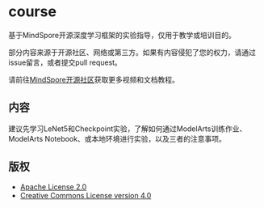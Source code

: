 # course

基于MindSpore开源深度学习框架的实验指导，仅用于教学或培训目的。

部分内容来源于开源社区、网络或第三方。如果有内容侵犯了您的权力，请通过issue留言，或者提交pull request。

请前往[MindSpore开源社区](https://www.mindspore.cn/)获取更多视频和文档教程。

## 内容

建议先学习LeNet5和Checkpoint实验，了解如何通过ModelArts训练作业、ModelArts Notebook、或本地环境进行实验，以及三者的注意事项。

## 版权

- [Apache License 2.0](LICENSE)
- [Creative Commons License version 4.0](LICENSE-CC-BY-4.0)
